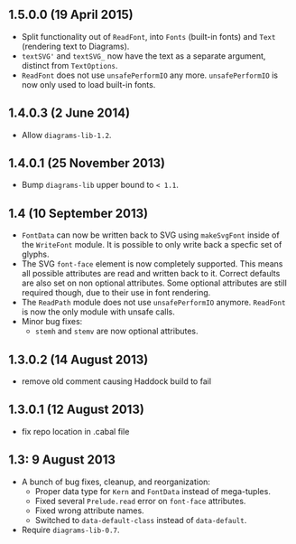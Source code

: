 1.5.0.0 (19 April 2015)
-----------------------

- Split functionality out of `ReadFont`, into `Fonts` (built-in fonts) and
  `Text` (rendering text to Diagrams).
- `textSVG'` and `textSVG_` now have the text as a separate argument,
  distinct from `TextOptions`.
- `ReadFont` does not use `unsafePerformIO` any more. `unsafePerformIO` is
  now only used to load built-in fonts.

1.4.0.3 (2 June 2014)
----------------------

- Allow `diagrams-lib-1.2`.

1.4.0.1 (25 November 2013)
--------------------------

- Bump `diagrams-lib` upper bound to `< 1.1`.

1.4 (10 September 2013)
-----------------------

- `FontData` can now be written back to SVG using `makeSvgFont` inside of the `WriteFont` module.
  It is possible to only write back a specfic set of glyphs.
- The SVG `font-face` element is now completely supported.
  This means all possible attributes are read and written back to it.
  Correct defaults are also set on non optional attributes. Some optional attributes are still
  required though, due to their use in font rendering.
- The `ReadPath` module does not use `unsafePerformIO` anymore. `ReadFont` is now the only module with unsafe calls.
- Minor bug fixes:
  - `stemh` and `stemv` are now optional attributes.

1.3.0.2 (14 August 2013)
------------------------

- remove old comment causing Haddock build to fail

1.3.0.1 (12 August 2013)
------------------------

- fix repo location in .cabal file

1.3: 9 August 2013
------------------

- A bunch of bug fixes, cleanup, and reorganization:
  - Proper data type for `Kern` and `FontData` instead of mega-tuples.
  - Fixed several `Prelude.read` error on `font-face` attributes.
  - Fixed wrong attribute names.
  - Switched to `data-default-class` instead of `data-default`.
- Require `diagrams-lib-0.7`.
